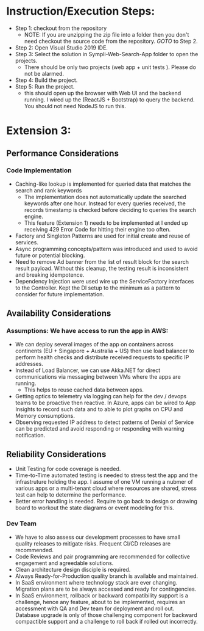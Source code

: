 # Instruction/Execution Steps: 
* Step 1: checkout from the repository
    * NOTE: If you are unzipping the zip file into a folder then you don't need checkout the source code from the repository. *GOTO* to Step 2.
* Step 2: Open Visual Studio 2019 IDE.
* Step 3: Select the solution in Sympli-Web-Search-App folder to open the projects.
    * There should be only two projects (web app + unit tests ). Please do not be alarmed.
* Step 4: Build the project.
* Step 5: Run the project.
    * this should open up the browser with Web UI and the backend running. I wired up the (ReactJS + Bootstrap) to query the backend. You should not need NodeJS to run this. 

# Extension 3:
## Performance Considerations
### Code Implementation
* Caching-like lookup is implemented for queried data that matches the search and rank keywords
    * The implementation does not automatically update the searched keywords after one hour. Instead for every queries received, the records timestamp is checked before deciding to queries the search engine.
    * This feature (Extension 1) needs to be implemented at I ended up receiving 429 Error Code for hitting their engine too often.
* Factory and Singleton Patterns are used for initial create and reuse of services.
* Async programming concepts/pattern was introduced and used to avoid future or potential blocking.
* Need to remove Ad banner from the list of result block for the search result payload. Without this cleanup, the testing result is inconsistent and breaking idempotence.
* Dependency Injection were used wire up the ServiceFactory interfaces to the Controller. Kept the DI setup to the minimum as a pattern to consider for future implementation.


## Availability Considerations
### Assumptions: We have access to run the app in AWS:
* We can deploy several images of the app on containers across continents (EU + Singapore + Australia + US) then use load balancer to perform health checks and distribute received requests to specific IP addresses.
* Instead of Load Balancer, we can use Akka.NET for direct communications via messaging between VMs where the apps are running.
    * This helps to reuse cached data between apps.
* Getting optics to telemetry via logging can help for the dev / devops teams to be proactive then reactive. In Azure, apps can be wired to App Insights to record such data and to able to plot graphs on CPU and Memory consumptions.
* Observing requested IP address to detect patterns of Denial of Service can be predicted and avoid responding or responding with warning notification.

## Reliability Considerations

* Unit Testing for code coverage is needed.
* Time-to-Time automated testing is needed to stress test the app and the infrastruture holding the app. I assume of one VM running a nubmer of various apps or a multi-tenant cloud where resources are shared, stress test can help to determine the performance.
* Better error handling is needed. Require to go back to design or drawing board to workout the state diagrams or event modeling for this.

### Dev Team
* We have to also assess our development processes to have small quality releases to mitigate risks. Frequent CI/CD releases are recommended.
* Code Reviews and pair programming are recommended for collective engagement and agreedable solutions. 
* Clean architecture design disciple is required. 
* Always Ready-for-Production quality branch is available and maintained.
* In SaaS environment where technology stack are ever changing. Migration plans are to be always accessed and ready for contingencies.
* In SaaS environment, rollback or backward compatibility support is a challenge, hence any feature, about to be implemented, requires an accessment with QA and Dev team for deployment and roll out. Database upgrade is only of those challenging component for backward compactible support and a challenge to roll back if rolled out incorrectly.